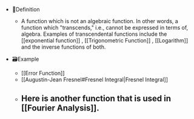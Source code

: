 - 📝Definition
    - A function which is not an algebraic function. In other words, a function which "transcends," i.e., cannot be expressed in terms of, algebra. Examples of transcendental functions include the [[exponential function]] , [[Trigonometric Function]] , [[Logarithm]] and the inverse functions of both.
    
- 🗃Example
    - [[Error Function]]
    - [[Augustin-Jean Fresnel#Fresnel Integral|Fresnel Integral]]
    - Here is another function that is used in [[Fourier Analysis]].
      -
      